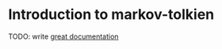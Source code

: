 # Introduction to markov-tolkien

TODO: write [great documentation](http://jacobian.org/writing/what-to-write/)

